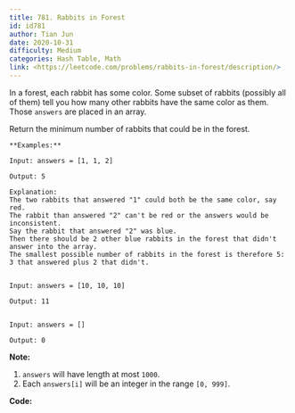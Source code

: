 ```yaml
---
title: 781. Rabbits in Forest
id: id781
author: Tian Jun
date: 2020-10-31
difficulty: Medium
categories: Hash Table, Math
link: <https://leetcode.com/problems/rabbits-in-forest/description/>
---
```


In a forest, each rabbit has some color. Some subset of rabbits (possibly all
of them) tell you how many other rabbits have the same color as them. Those
`answers` are placed in an array.

Return the minimum number of rabbits that could be in the forest.
            **Examples:**    
	Input: answers = [1, 1, 2]    
	Output: 5    
	Explanation:    The two rabbits that answered "1" could both be the same color, say red.    The rabbit than answered "2" can't be red or the answers would be inconsistent.    Say the rabbit that answered "2" was blue.    Then there should be 2 other blue rabbits in the forest that didn't answer into the array.    The smallest possible number of rabbits in the forest is therefore 5: 3 that answered plus 2 that didn't.        
	Input: answers = [10, 10, 10]    
	Output: 11        
	Input: answers = []    
	Output: 0    

**Note:**

  1. `answers` will have length at most `1000`.
  2. Each `answers[i]` will be an integer in the range `[0, 999]`.


**Code:**

